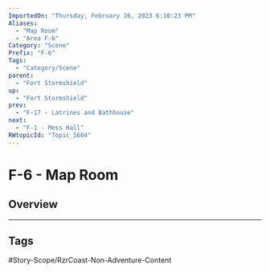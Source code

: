 ```yaml
---
ImportedOn: "Thursday, February 16, 2023 6:10:23 PM"
Aliases:
  - "Map Room"
  - "Area F-6"
Category: "Scene"
Prefix: "F-6"
Tags:
  - "Category/Scene"
parent:
  - "Fort Stormshield"
up:
  - "Fort Stormshield"
prev:
  - "F-17 - Latrines and Bathhouse"
next:
  - "F-1 - Mess Hall"
RWtopicId: "Topic_5604"
---
```

# F-6 - Map Room
## Overview

---
## Tags
#Story-Scope/RzrCoast-Non-Adventure-Content


